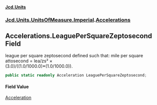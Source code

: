 #### [Jcd.Units](index.md 'index')
### [Jcd.Units.UnitsOfMeasure.Imperial](Jcd.Units.UnitsOfMeasure.Imperial.md 'Jcd.Units.UnitsOfMeasure.Imperial').[Accelerations](Accelerations.md 'Jcd.Units.UnitsOfMeasure.Imperial.Accelerations')

## Accelerations.LeaguePerSquareZeptosecond Field

league per square zeptosecond defined such that: mile per square attosecond = lea/zs² ×  
(3.0)/((1.0/1000.0)*(1.0/1000.0)).

```csharp
public static readonly Acceleration LeaguePerSquareZeptosecond;
```

#### Field Value
[Acceleration](Acceleration.md 'Jcd.Units.UnitTypes.Acceleration')
